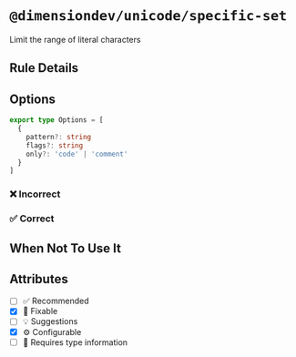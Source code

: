 <!-- begin title -->

# `@dimensiondev/unicode/specific-set`

Limit the range of literal characters

<!-- end title -->

## Rule Details

## Options

<!-- begin options -->

```ts
export type Options = [
  {
    pattern?: string
    flags?: string
    only?: 'code' | 'comment'
  }
]
```

<!-- end options -->

### :x: Incorrect

### :white_check_mark: Correct

## When Not To Use It

## Attributes

<!-- begin attributes -->

- [ ] :white_check_mark: Recommended
- [x] :wrench: Fixable
- [ ] :bulb: Suggestions
- [x] :gear: Configurable
- [ ] :thought_balloon: Requires type information

<!-- end attributes -->
